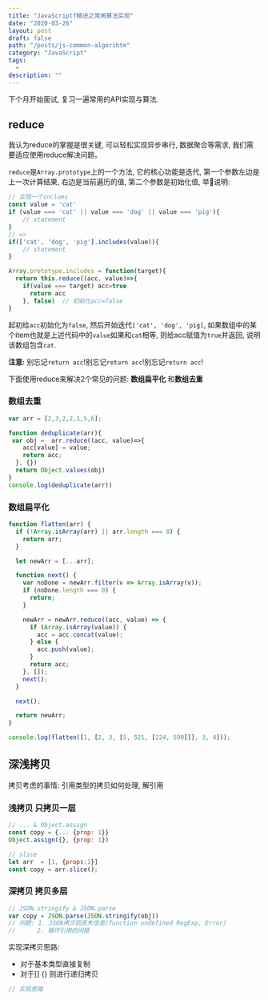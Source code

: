 ```yaml
---
title: "JavaScriptf精进之常用算法实现"
date: "2020-03-26"
layout: post
draft: false
path: "/posts/js-common-algorihtm"
category: "JavaScript"
tags:
  - 
description: ""
---
```


下个月开始面试, 复习一遍常用的API实现与算法.

## reduce

我认为reduce的掌握是很关键, 可以轻松实现异步串行, 数据聚合等需求, 我们需要适应使用reduce解决问题。

`reduce`是`Array.prototype`上的一个方法, 它的核心功能是迭代, 第一个参数左边是上一次计算结果, 右边是当前遍历的值, 第二个参数是初始化值, 举🌰说明:

```javascript
// 实现一个inclues
const value = 'cat'
if (value === 'cat' || value === 'dog' || value === 'pig'){
    // statement
}
// => 
if(['cat', 'dog', 'pig'].includes(value)){
    // statement
}

Array.prototype.includes = function(target){
  return this.reduce((acc, value)=>{
    if(value === target) acc=true
      return acc
    }, false)  // 初始化acc=false
}
```

起初给`acc`初始化为`false`, 然后开始迭代`['cat', 'dog', 'pig]`, 如果数组中的某个item也就是上述代码中的`value`如果和`cat`相等, 则给acc赋值为`true`并返回, 说明该数组包含`cat`.

**注意:** 别忘记`return acc`!别忘记`return acc`!别忘记`return acc`!

下面使用reduce来解决2个常见的问题: **数组扁平化** 和**数组去重**

### 数组去重

```javascript
var arr = [2,3,2,2,1,5,6];

function deduplicate(arr){
 var obj =  arr.reduce((acc, value)=>{
    acc[value] = value;
    return acc;
  }, {})
  return Object.values(obj)
}
console.log(deduplicate(arr))
```

### 数组扁平化

```javascript
function flatten(arr) {
  if (!Array.isArray(arr) || arr.length === 0) {
    return arr;
  }

  let newArr = [...arr];

  function next() {
    var noDone = newArr.filter(v => Array.isArray(v));
    if (noDone.length === 0) {
      return;
    }

    newArr = newArr.reduce((acc, value) => {
      if (Array.isArray(value)) {
        acc = acc.concat(value);
      } else {
        acc.push(value);
      }
      return acc;
    }, []);
    next();
  }

  next();

  return newArr;
}

console.log(flatten([1, [2, 3, [5, 521, [224, 590]]], 3, 4]));
```

## 深浅拷贝

拷贝考虑的事情: 引用类型的拷贝如何处理, 解引用 

### 浅拷贝 只拷贝一层

```javascript
// ... & Object.assign
const copy = {... {prop: 1}}
Object.assign({}, {prop: 1})

// slice
let arr  = [1, {props:1}]
const copy = arr.slice();
```

### 深拷贝 拷贝多层

```javascript
// JSON.stringify & JSON.parse
var copy = JSON.parse(JSON.stringify(obj))
// 问题: 1. JSON拷贝回丢失信息(function undefined RegExp, Error)
//      2. 循环引用的问题
```

实现深拷贝思路:

- 对于基本类型直接复制
- 对于[] {} 则进行递归拷贝

```javascript
// 实现思路


```
